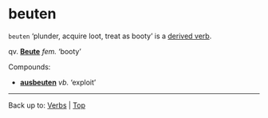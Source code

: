 # beuten

`beuten` ‘plunder, acquire loot, treat as booty’ is a [derived verb](../../derivedVerbs.md).

qv. **[Beute](../../../nouns/b/be/Beute.md)** *fem.* ‘booty’

Compounds:
- **[ausbeuten](../../a/au/ausbeuten.md)** *vb.* ‘exploit’

----

Back up to: [Verbs](../../index.md) | [Top](../../../index.md)
